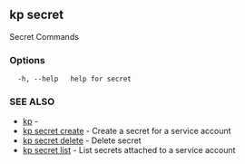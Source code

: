 ## kp secret

Secret Commands

### Options

```
  -h, --help   help for secret
```

### SEE ALSO

* [kp](kp.md)	 - 
* [kp secret create](kp_secret_create.md)	 - Create a secret for a service account
* [kp secret delete](kp_secret_delete.md)	 - Delete secret
* [kp secret list](kp_secret_list.md)	 - List secrets attached to a service account

